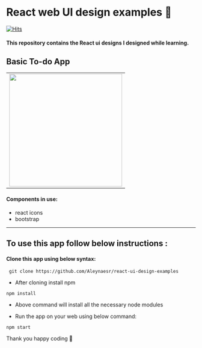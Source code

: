 # React web UI design examples 🎈
[![Hits](https://hits.seeyoufarm.com/api/count/incr/badge.svg?url=https%3A%2F%2Fgithub.com%2FAleynaesr%2Freact-ui-design-examples&count_bg=%23262725&title_bg=%23E12AA0&icon=react.svg&icon_color=%2334F0F7&title=hits&edge_flat=false)](https://hits.seeyoufarm.com)


#### This repository contains the React ui designs I designed while learning.

## Basic To-do App 

 <table>
   <tbody>
      <tr>
         <td><img src="https://user-images.githubusercontent.com/45822686/178601618-26c26dce-5f53-4ddd-9982-dceeb0858023.png" height=300pm></td>
      </tr>
   </tbody>
</table>
  
  #### Components in use:

*  react icons
*  bootstrap
   
<hr> </hr>


## To use this app follow below instructions :
#### Clone this app using below syntax:

``` git clone https://github.com/Aleynaesr/react-ui-design-examples```

* After cloning install npm

``` npm install ```

* Above command will install all the necessary node modules

* Run the app on your web using below command:

``` npm start ```

Thank you happy coding  🎈

